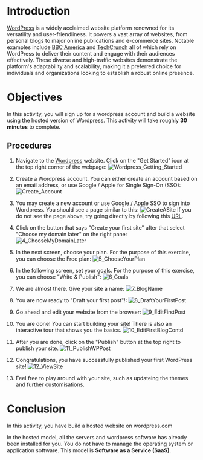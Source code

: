 # Introduction

[WordPress](https://wordpress.com/) is a widely acclaimed website platform renowned for its versatility and user-friendliness. It powers a vast array of websites, from personal blogs to major online publications and e-commerce sites. Notable examples include [BBC America](https://www.bbcamerica.com/) and [TechCrunch](https://techcrunch.com/) all of which rely on WordPress to deliver their content and engage with their audiences effectively. These diverse and high-traffic websites demonstrate the platform's adaptability and scalability, making it a preferred choice for individuals and organizations looking to establish a robust online presence.

# Objectives

In this activity, you will sign up for a wordpress account and build a website using the hosted version of Wordpress. This activity will take roughly **30 minutes** to complete.

## Procedures

1. Navigate to the [Wordpress](https://wordpress.com/) website.  Click on the "Get Started" icon at the top right corner of the webpage: ![Wordpress_Getting_Started](assets/1_Wordpress_Getting_Started.png)

2. Create a Wordpress account.  You can either create an account based on an email address, or use Google / Apple for Single Sign-On (SSO): ![Create_Account](assets/2_Create_Account.png)

3. You may create a new account or use Google / Apple SSO to sign into Wordpress.  You should see a page similar to this: ![CreateASite](assets/3_CreateASite.png)
If you do not see the page above, try going directly by following this [URL](https://wordpress.com/sites).  

4. Click on the button that says "Create your first site" after that select "Choose my domain later" on the right pane: ![4_ChooseMyDomainLater](assets/4_ChooseMyDomainLater.png) 

5. In the next screen, choose your plan. For the purpose of this exercise, you can choose the Free plan: ![5_ChooseYourPlan](assets/5_ChooseYourPlan.png)

6. In the following screen, set your goals.  For the purpose of this exercise, you can choose "Write & Publish": ![6_Goals](assets/6_Goals.png)

7. We are almost there. Give your site a name: ![7_BlogName](assets/7_BlogName.png)

8. You are now ready to "Draft your first post"!: ![8_DraftYourFirstPost](assets/8_DraftYourFirstPost.png)

9. Go ahead and edit your website from the browser: ![9_EditFirstPost](assets/9_EditFirstPost.png)

10. You are done! You can start building your site! There is also an interactive tour that shows you the basics. ![10_EditFirstBlogContd](assets/10_EditFirstBlogContd.png)

11. After you are done, click on the "Publish" button at the top right to publish your site. ![11_PublishWPPost](assets/11_PublishWPPost.png)

12. Congratulations, you have successfully published your first WordPress site! ![12_ViewSite](assets/12_ViewSite.png)

13. Feel free to play around with your site, such as updateing the themes and further customisations.  

# Conclusion
In this activity, you have build a hosted website on wordpress.com 

In the hosted model, all the servers and wordpress software has already been installed for you.  You do not have to manage the operating system or application software.  This model is **Software as a Service (SaaS)**.  